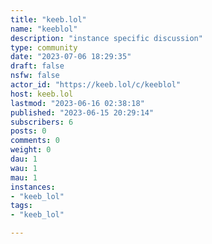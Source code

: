 ```yaml
---
title: "keeb.lol" 
name: "keeblol"
description: "instance specific discussion"
type: community
date: "2023-07-06 18:29:35"
draft: false
nsfw: false
actor_id: "https://keeb.lol/c/keeblol"
host: keeb.lol
lastmod: "2023-06-16 02:38:18"
published: "2023-06-15 20:29:14"
subscribers: 6
posts: 0
comments: 0
weight: 0
dau: 1
wau: 1
mau: 1
instances:
- "keeb_lol"
tags: 
- "keeb_lol"

---
```

